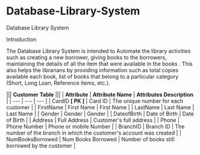 # Database-Library-System
Database Library System

Introduction

The Database Library System is intended to Automate the library activities such as creating a new borrower, giving books to the borrowers, maintaining the details of all the item that were available in the books . This also helps the librarians by providing information such as total copies available each book, list of books that belong to a particular category (Short, Long Loan, Reference items, etc.).

||| **Customer Table** |||
| **Attribute** | **Attribute Name** | **Attributes Description** |
| --- | --- | --- |
| CardID  **\[ PK \]** | Card ID | The unique number for each customer |
| FirstName | First Name | First Name |
| LastName | Last Name | Last Name |
| Gender | Gender | Gender |
| DateofBirth | Date of Birth | Date of Birth |
| Address | Full Address | Customer's full address |
| Phone | Phone Number | Phone or mobile Number |
| BranchID | Branch ID | The number of the branch in which the customer's account was created |
| NumBooksBorrowed | Num Books Borrowed | Number of books still borrowed by the customer |
